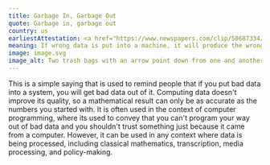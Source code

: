 ```yaml
---
title: Garbage In, Garbage Out
quote: Garbage in, garbage out
country: us
earliestAttestation: <a href="https://www.newspapers.com/clip/50687334/the-times/" target="_blank">William D. Mellin in <i>The Hammond Times</i></a> (1957)
meaning: If wrong data is put into a machine, it will produce the wrong answer.
image: image.svg
image_alt: Two trash bags with an arrow point down from one and another arrow pointing back up towards the other
---
```


This is a simple saying that is used to remind people that if you put bad data into a system, you will get bad data out of it. Computing data doesn't improve its quality, so a mathematical result can only be as accurate as the numbers you started with. It is often used in the context of computer programming, where its used to convey that you can't program your way out of bad data and you shouldn't trust something just because it came from a computer. However, it can be used in any context where data is being processed, including classical mathematics, transcription, media processing, and policy-making.
